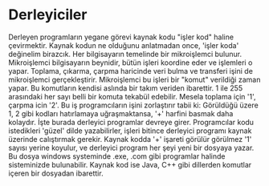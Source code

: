 # Derleyiciler

Derleyen programların yegane görevi kaynak kodu "işler kod" haline
çevirmektir.  Kaynak kodun ne olduğunu anlatmadan once, 'işler koda'
değinelim birazcık.  Her bilgisayarın temelinde bir mikroişlemci
bulunur. Mikroişlemci bilgisayarın beynidir, bütün işleri koordine
eder ve işlemleri o yapar. Toplama, çıkarma, çarpma haricinde veri
bulma ve transferi işini de mikroişlemci gerçekleştirir.  Mikroişlemci
bu işleri bir "komut" verildiği zaman yapar. Bu komutların kendisi
aslında bir takım veriden ibarettir. 1 ile 255 arasındaki her sayı
belli bir komuta tekabül edebilir. Mesela toplama için '1', çarpma
icin '2'.  Bu iş programcıların işini zorlaştırır tabii ki: Görüldüğü
üzere 1, 2 gibi kodları hatırlamaya uğraşmaktansa, '+' harfini basmak
daha kolaydır. İşte burada derleyici programlar devreye
girer. Programcılar kodu istedikleri 'güzel' dilde yazabilirler,
işleri bitince derleyici programı kaynak üzerinde calıştırmak
gerekir. Kaynak kodda '+' işareti görülür görülmez '1' sayısı yerine
koyulur, ve derleyici program her şeyi yeni bir dosyaya yazar.  Bu
dosya windows systeminde .exe, .com gibi programlar halinde
sisteminizde bulunabilir.  Kaynak kod ise Java, C++ gibi dillerden
komutlar içeren bir dosyadan ibarettir.





